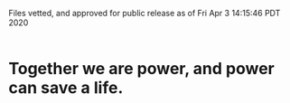 Files vetted, and approved for public release as of Fri Apr  3 14:15:46 PDT 2020<br><br><h1>Together we are power, and power can save a life.</h1>
